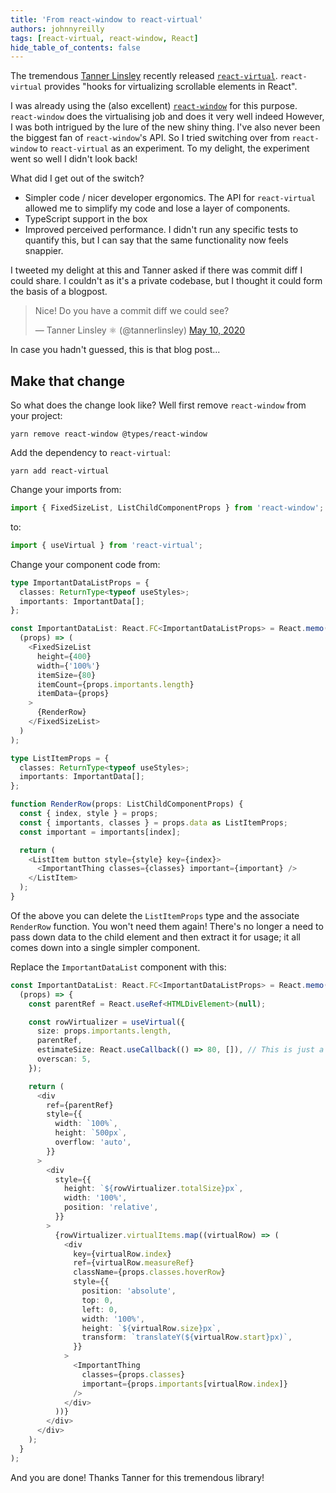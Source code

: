 ```yaml
---
title: 'From react-window to react-virtual'
authors: johnnyreilly
tags: [react-virtual, react-window, React]
hide_table_of_contents: false
---
```


The tremendous [Tanner Linsley](https://twitter.com/tannerlinsley) recently released [`react-virtual`](https://github.com/tannerlinsley/react-virtual). `react-virtual` provides "hooks for virtualizing scrollable elements in React".

<!--truncate-->

I was already using the (also excellent) [`react-window`](https://github.com/bvaughn/react-window) for this purpose. `react-window` does the virtualising job and does it very well indeed However, I was both intrigued by the lure of the new shiny thing. I've also never been the biggest fan of `react-window`'s API. So I tried switching over from `react-window` to `react-virtual` as an experiment. To my delight, the experiment went so well I didn't look back!

What did I get out of the switch?

- Simpler code / nicer developer ergonomics. The API for `react-virtual` allowed me to simplify my code and lose a layer of components.
- TypeScript support in the box
- Improved perceived performance. I didn't run any specific tests to quantify this, but I can say that the same functionality now feels snappier.

I tweeted my delight at this and Tanner asked if there was commit diff I could share. I couldn't as it's a private codebase, but I thought it could form the basis of a blogpost.

> Nice! Do you have a commit diff we could see?
>
> — Tanner Linsley ⚛️ (@tannerlinsley) [May 10, 2020](https://twitter.com/tannerlinsley/status/1259503283103608832?ref_src=twsrc%5Etfw)

<script async="" src="https://platform.twitter.com/widgets.js" charSet="utf-8"></script>

In case you hadn't guessed, this is that blog post...

## Make that change

So what does the change look like? Well first remove `react-window` from your project:

```
yarn remove react-window @types/react-window
```

Add the dependency to `react-virtual`:

```
yarn add react-virtual
```

Change your imports from:

```ts
import { FixedSizeList, ListChildComponentProps } from 'react-window';
```

to:

```ts
import { useVirtual } from 'react-virtual';
```

Change your component code from:

```ts
type ImportantDataListProps = {
  classes: ReturnType<typeof useStyles>;
  importants: ImportantData[];
};

const ImportantDataList: React.FC<ImportantDataListProps> = React.memo(
  (props) => (
    <FixedSizeList
      height={400}
      width={'100%'}
      itemSize={80}
      itemCount={props.importants.length}
      itemData={props}
    >
      {RenderRow}
    </FixedSizeList>
  )
);

type ListItemProps = {
  classes: ReturnType<typeof useStyles>;
  importants: ImportantData[];
};

function RenderRow(props: ListChildComponentProps) {
  const { index, style } = props;
  const { importants, classes } = props.data as ListItemProps;
  const important = importants[index];

  return (
    <ListItem button style={style} key={index}>
      <ImportantThing classes={classes} important={important} />
    </ListItem>
  );
}
```

Of the above you can delete the `ListItemProps` type and the associate `RenderRow` function. You won't need them again! There's no longer a need to pass down data to the child element and then extract it for usage; it all comes down into a single simpler component.

Replace the `ImportantDataList` component with this:

```ts
const ImportantDataList: React.FC<ImportantDataListProps> = React.memo(
  (props) => {
    const parentRef = React.useRef<HTMLDivElement>(null);

    const rowVirtualizer = useVirtual({
      size: props.importants.length,
      parentRef,
      estimateSize: React.useCallback(() => 80, []), // This is just a best guess
      overscan: 5,
    });

    return (
      <div
        ref={parentRef}
        style={{
          width: `100%`,
          height: `500px`,
          overflow: 'auto',
        }}
      >
        <div
          style={{
            height: `${rowVirtualizer.totalSize}px`,
            width: '100%',
            position: 'relative',
          }}
        >
          {rowVirtualizer.virtualItems.map((virtualRow) => (
            <div
              key={virtualRow.index}
              ref={virtualRow.measureRef}
              className={props.classes.hoverRow}
              style={{
                position: 'absolute',
                top: 0,
                left: 0,
                width: '100%',
                height: `${virtualRow.size}px`,
                transform: `translateY(${virtualRow.start}px)`,
              }}
            >
              <ImportantThing
                classes={props.classes}
                important={props.importants[virtualRow.index]}
              />
            </div>
          ))}
        </div>
      </div>
    );
  }
);
```

And you are done! Thanks Tanner for this tremendous library!
